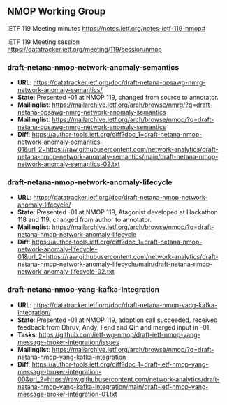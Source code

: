 ## NMOP Working Group

IETF 119 Meeting minutes
https://notes.ietf.org/notes-ietf-119-nmop#

IETF 119 Meeting session
https://datatracker.ietf.org/meeting/119/session/nmop

### draft-netana-nmop-network-anomaly-semantics
* **URL**: https://datatracker.ietf.org/doc/draft-netana-opsawg-nmrg-network-anomaly-semantics/
* **State**: Presented -01 at NMOP 119, changed from source to annotator.
* **Mailinglist**: https://mailarchive.ietf.org/arch/browse/nmrg/?q=draft-netana-opsawg-nmrg-network-anomaly-semantics
* **Mailinglist**: https://mailarchive.ietf.org/arch/browse/nmop/?q=draft-netana-opsawg-nmrg-network-anomaly-semantics
* **Diff**: https://author-tools.ietf.org/diff?doc_1=draft-netana-nmop-network-anomaly-semantics-01&url_2=https://raw.githubusercontent.com/network-analytics/draft-netana-nmop-network-anomaly-semantics/main/draft-netana-nmop-network-anomaly-semantics-02.txt

### draft-netana-nmop-network-anomaly-lifecycle
* **URL**: https://datatracker.ietf.org/doc/draft-netana-nmop-network-anomaly-lifecycle/
* **State**: Presented -01 at NMOP 119, Atagonist developed at Hackathon 118 and 119, changed from author to annotator.
* **Mailinglist**: https://mailarchive.ietf.org/arch/browse/nmop/?q=draft-netana-nmop-network-anomaly-lifecycle
* **Diff**: https://author-tools.ietf.org/diff?doc_1=draft-netana-nmop-network-anomaly-lifecycle-01&url_2=https://raw.githubusercontent.com/network-analytics/draft-netana-nmop-network-anomaly-lifecycle/main/draft-netana-nmop-network-anomaly-lifecycle-02.txt

### draft-netana-nmop-yang-kafka-integration
* **URL**: https://datatracker.ietf.org/doc/draft-netana-nmop-yang-kafka-integration/
* **State**: Presented -01 at NMOP 119, adoption call succeeded, received feedback from Dhruv, Andy, Fend and Qin and merged input in -01.
* **Tasks**: https://github.com/ietf-wg-nmop/draft-ietf-nmop-yang-message-broker-integration/issues
* **Mailinglist**: https://mailarchive.ietf.org/arch/browse/nmop/?q=draft-netana-nmop-yang-kafka-integration
* **Diff**: https://author-tools.ietf.org/diff?doc_1=draft-ietf-nmop-yang-message-broker-integration-00&url_2=https://raw.githubusercontent.com/network-analytics/draft-netana-nmop-yang-kafka-integration/main/draft-ietf-nmop-yang-message-broker-integration-01.txt